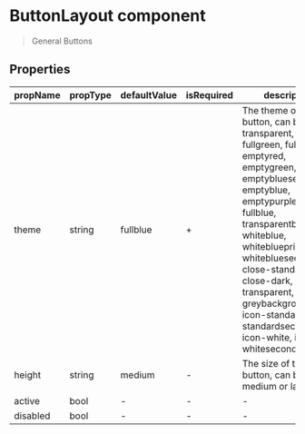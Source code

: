 # ButtonLayout component

> General Buttons

## Properties

| propName | propType | defaultValue | isRequired | description |
|----------|----------|--------------|------------|-------------|
| theme | string | fullblue | + | The theme of the button, can be transparent, fullred, fullgreen, fullpurple, emptyred, emptygreen, emptybluesecondary, emptyblue, emptypurple, fullblue, transparentblue, whiteblue, whiteblueprimary, whitebluesecondary, close-standard, close-dark, close-transparent, icon-greybackground, icon-standard, icon-standardsecondary, icon-white, icon-whitesecondary
| height | string | medium | - | The size of the button, can be small, medium or large |
| active | bool | - | - | - |
| disabled | bool | - | - | - |
